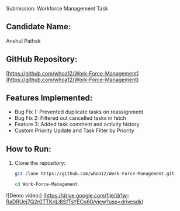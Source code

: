 Submission: Workforce Management Task

## Candidate Name:
Anshul Pathak

## GitHub Repository:
[https://github.com/whoa12/Work-Force-Management](https://github.com/whoa12/Work-Force-Management)

## Features Implemented:
- Bug Fix 1: Prevented duplicate tasks on reassignment
- Bug Fix 2: Filtered out cancelled tasks in fetch
- Feature 3: Added task comment and activity history
- Custom Priority Update and Task Filter by Priority


## How to Run:
1. Clone the repository:
   ```bash
   git clone https://github.com/whoa12/Work-Force-Management.git

   cd Work-Force-Management

![Demo video:]
(https://drive.google.com/file/d/1w-RaDRUej7Q2r0TTKriLl8SfTsYECo60/view?usp=drivesdk)

